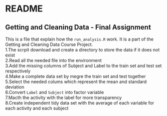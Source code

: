README
================

## Getting and Cleaning Data - Final Assignment

This is a file that explain how the `run_analysis.R` work. It is a part
of the Getting and Cleaning Data Course Project.  
1.The scrpit download and create a directory to store the data if it
does not exist  
2.Read all the needed file into the environment  
3.Add the missing columns of Subject and Label to the train set and test
set respectively  
4.Make a complete data set by megre the train set and test together  
5.Select the needed colums which represent the mean and standard
deviation  
6.Convert `Label` and `Subject` into factor variable  
7.Macth the activity with the label for more transparency  
8.Create independent tidy data set with the average of each variable for
each activity and each subject
